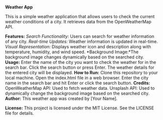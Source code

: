 **Weather App**

This is a simple weather application that allows users to check the current weather conditions of a city. It retrieves data from the OpenWeatherMap API.

**Features:**
*Search Functionality:* Users can search for weather information of any city.
*Real-time Updates:* Weather information is updated in real-time.
*Visual Representation:* Displays weather icon and description along with temperature, humidity, and wind speed.
*Background Image:*The background image changes dynamically based on the searched city.
**Usage:**
Enter the name of the city you want to check the weather for in the search bar.
Click the search button or press Enter.
The weather details for the entered city will be displayed.
**How to Run:**
Clone this repository to your local machine.
Open the index.html file in a web browser.
Enter the city name in the search bar and hit Enter or click the search button.
**Credits:**
OpenWeatherMap API: Used to fetch weather data.
Unsplash API: Used to dynamically change the background image based on the searched city.
**Author:**
This weather app was created by [Your Name].

**License:**
This project is licensed under the MIT License. See the LICENSE file for details.
